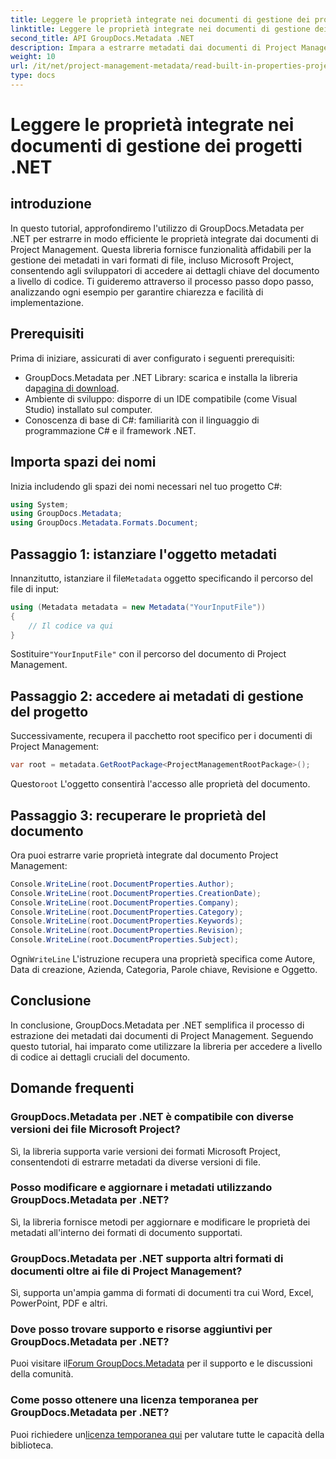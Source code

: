```yaml
---
title: Leggere le proprietà integrate nei documenti di gestione dei progetti .NET
linktitle: Leggere le proprietà integrate nei documenti di gestione dei progetti .NET
second_title: API GroupDocs.Metadata .NET
description: Impara a estrarre metadati dai documenti di Project Management utilizzando GroupDocs.Metadata per .NET. Migliora le tue capacità di elaborazione dei documenti.
weight: 10
url: /it/net/project-management-metadata/read-built-in-properties-project-management-documents/
type: docs
---
```

# Leggere le proprietà integrate nei documenti di gestione dei progetti .NET

## introduzione
In questo tutorial, approfondiremo l'utilizzo di GroupDocs.Metadata per .NET per estrarre in modo efficiente le proprietà integrate dai documenti di Project Management. Questa libreria fornisce funzionalità affidabili per la gestione dei metadati in vari formati di file, incluso Microsoft Project, consentendo agli sviluppatori di accedere ai dettagli chiave del documento a livello di codice. Ti guideremo attraverso il processo passo dopo passo, analizzando ogni esempio per garantire chiarezza e facilità di implementazione.
## Prerequisiti
Prima di iniziare, assicurati di aver configurato i seguenti prerequisiti:
-  GroupDocs.Metadata per .NET Library: scarica e installa la libreria da[pagina di download](https://releases.groupdocs.com/metadata/net/).
- Ambiente di sviluppo: disporre di un IDE compatibile (come Visual Studio) installato sul computer.
- Conoscenza di base di C#: familiarità con il linguaggio di programmazione C# e il framework .NET.

## Importa spazi dei nomi
Inizia includendo gli spazi dei nomi necessari nel tuo progetto C#:
```csharp
using System;
using GroupDocs.Metadata;
using GroupDocs.Metadata.Formats.Document;
```
## Passaggio 1: istanziare l'oggetto metadati
 Innanzitutto, istanziare il file`Metadata` oggetto specificando il percorso del file di input:
```csharp
using (Metadata metadata = new Metadata("YourInputFile"))
{
    // Il codice va qui
}
```
 Sostituire`"YourInputFile"` con il percorso del documento di Project Management.
## Passaggio 2: accedere ai metadati di gestione del progetto
Successivamente, recupera il pacchetto root specifico per i documenti di Project Management:
```csharp
var root = metadata.GetRootPackage<ProjectManagementRootPackage>();
```
Questo`root` L'oggetto consentirà l'accesso alle proprietà del documento.
## Passaggio 3: recuperare le proprietà del documento
Ora puoi estrarre varie proprietà integrate dal documento Project Management:
```csharp
Console.WriteLine(root.DocumentProperties.Author);
Console.WriteLine(root.DocumentProperties.CreationDate);
Console.WriteLine(root.DocumentProperties.Company);
Console.WriteLine(root.DocumentProperties.Category);
Console.WriteLine(root.DocumentProperties.Keywords);
Console.WriteLine(root.DocumentProperties.Revision);
Console.WriteLine(root.DocumentProperties.Subject);
```
 Ogni`WriteLine` L'istruzione recupera una proprietà specifica come Autore, Data di creazione, Azienda, Categoria, Parole chiave, Revisione e Oggetto.

## Conclusione
In conclusione, GroupDocs.Metadata per .NET semplifica il processo di estrazione dei metadati dai documenti di Project Management. Seguendo questo tutorial, hai imparato come utilizzare la libreria per accedere a livello di codice ai dettagli cruciali del documento.

## Domande frequenti
### GroupDocs.Metadata per .NET è compatibile con diverse versioni dei file Microsoft Project?
Sì, la libreria supporta varie versioni dei formati Microsoft Project, consentendoti di estrarre metadati da diverse versioni di file.
### Posso modificare e aggiornare i metadati utilizzando GroupDocs.Metadata per .NET?
Sì, la libreria fornisce metodi per aggiornare e modificare le proprietà dei metadati all'interno dei formati di documento supportati.
### GroupDocs.Metadata per .NET supporta altri formati di documenti oltre ai file di Project Management?
Sì, supporta un'ampia gamma di formati di documenti tra cui Word, Excel, PowerPoint, PDF e altri.
### Dove posso trovare supporto e risorse aggiuntivi per GroupDocs.Metadata per .NET?
 Puoi visitare il[Forum GroupDocs.Metadata](https://forum.groupdocs.com/c/metadata/14) per il supporto e le discussioni della comunità.
### Come posso ottenere una licenza temporanea per GroupDocs.Metadata per .NET?
 Puoi richiedere un[licenza temporanea qui](https://purchase.groupdocs.com/temporary-license/) per valutare tutte le capacità della biblioteca.